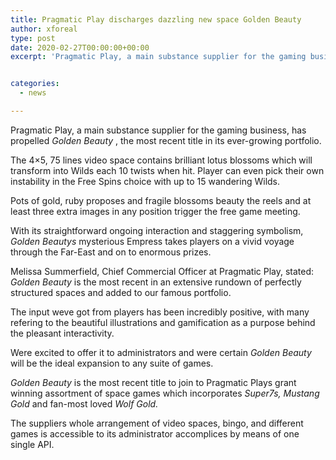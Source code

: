 ```yaml
---
title: Pragmatic Play discharges dazzling new space Golden Beauty
author: xforeal 
type: post
date: 2020-02-27T00:00:00+00:00
excerpt: 'Pragmatic Play, a main substance supplier for the gaming business, has propelled Golden Beauty, the most recent title in its ever-growing portfolio '


categories:
  - news

---
```

Pragmatic Play, a main substance supplier for the gaming business, has propelled _Golden Beauty_ , the most recent title in its ever-growing portfolio. 

The 4&#215;5, 75 lines video space contains brilliant lotus blossoms which will transform into Wilds each 10 twists when hit. Player can even pick their own instability in the Free Spins choice with up to 15 wandering Wilds. 

Pots of gold, ruby proposes and fragile blossoms beauty the reels and at least three extra images in any position trigger the free game meeting. 

With its straightforward ongoing interaction and staggering symbolism, _Golden Beautys_ mysterious Empress takes players on a vivid voyage through the Far-East and on to enormous prizes. 

Melissa Summerfield, Chief Commercial Officer at Pragmatic Play, stated: _Golden Beauty_ is the most recent in an extensive rundown of perfectly structured spaces and added to our famous portfolio. 

The input weve got from players has been incredibly positive, with many refering to the beautiful illustrations and gamification as a purpose behind the pleasant interactivity. 

Were excited to offer it to administrators and were certain _Golden Beauty_ will be the ideal expansion to any suite of games. 

_Golden Beauty_ is the most recent title to join to Pragmatic Plays grant winning assortment of space games which incorporates _Super7s, Mustang Gold_ and fan-most loved _Wolf Gold._ 

The suppliers whole arrangement of video spaces, bingo, and different games is accessible to its administrator accomplices by means of one single API.